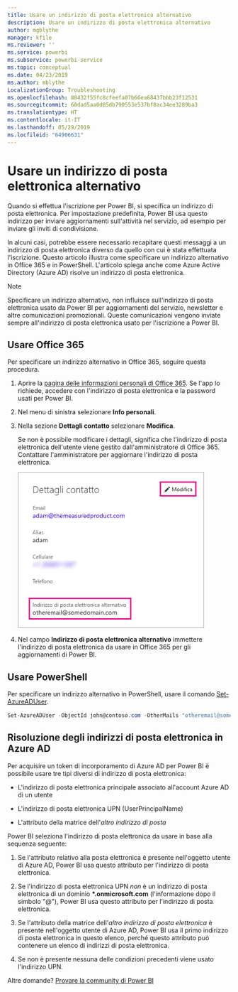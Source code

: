 ```yaml
---
title: Usare un indirizzo di posta elettronica alternativo
description: Usare un indirizzo di posta elettronica alternativo
author: mgblythe
manager: kfile
ms.reviewer: ''
ms.service: powerbi
ms.subservice: powerbi-service
ms.topic: conceptual
ms.date: 04/23/2019
ms.author: mblythe
LocalizationGroup: Troubleshooting
ms.openlocfilehash: 88432f55fc8cfeefa07b66ea68437bbb23f12531
ms.sourcegitcommit: 60dad5aa0d85db790553e537bf8ac34ee3289ba3
ms.translationtype: HT
ms.contentlocale: it-IT
ms.lasthandoff: 05/29/2019
ms.locfileid: "64906631"
---
```

# <a name="use-an-alternate-email-address"></a>Usare un indirizzo di posta elettronica alternativo

Quando si effettua l'iscrizione per Power BI, si specifica un indirizzo di posta elettronica. Per impostazione predefinita, Power BI usa questo indirizzo per inviare aggiornamenti sull'attività nel servizio, ad esempio per inviare gli inviti di condivisione.

In alcuni casi, potrebbe essere necessario recapitare questi messaggi a un indirizzo di posta elettronica diverso da quello con cui è stata effettuata l'iscrizione. Questo articolo illustra come specificare un indirizzo alternativo in Office 365 e in PowerShell. L'articolo spiega anche come Azure Active Directory (Azure AD) risolve un indirizzo di posta elettronica.

> [!NOTE]
> Specificare un indirizzo alternativo, non influisce sull'indirizzo di posta elettronica usato da Power BI per aggiornamenti del servizio, newsletter e altre comunicazioni promozionali. Queste comunicazioni vengono inviate sempre all'indirizzo di posta elettronica usato per l'iscrizione a Power BI.

## <a name="use-office-365"></a>Usare Office 365

Per specificare un indirizzo alternativo in Office 365, seguire questa procedura.

1. Aprire la [pagina delle informazioni personali di Office 365](https://portal.office.com/account/#personalinfo). Se l'app lo richiede, accedere con l'indirizzo di posta elettronica e la password usati per Power BI.

1. Nel menu di sinistra selezionare **Info personali**.

1. Nella sezione **Dettagli contatto** selezionare **Modifica**.

    Se non è possibile modificare i dettagli, significa che l'indirizzo di posta elettronica dell'utente viene gestito dall'amministratore di Office 365. Contattare l'amministratore per aggiornare l'indirizzo di posta elettronica.

    ![Dettagli contatto](media/service-admin-alternate-email-address-for-power-bi/contact-details.png)

1. Nel campo **Indirizzo di posta elettronica alternativo** immettere l'indirizzo di posta elettronica da usare in Office 365 per gli aggiornamenti di Power BI.

## <a name="use-powershell"></a>Usare PowerShell

Per specificare un indirizzo alternativo in PowerShell, usare il comando [Set-AzureADUser](/powershell/module/azuread/set-azureaduser/).

```powershell
Set-AzureADUser -ObjectId john@contoso.com -OtherMails "otheremail@somedomain.com"
```

## <a name="email-address-resolution-in-azure-ad"></a>Risoluzione degli indirizzi di posta elettronica in Azure AD

Per acquisire un token di incorporamento di Azure AD per Power BI è possibile usare tre tipi diversi di indirizzo di posta elettronica:

* L'indirizzo di posta elettronica principale associato all'account Azure AD di un utente

* L'indirizzo di posta elettronica UPN (UserPrincipalName)

* L'attributo della matrice dell'*altro indirizzo di posta*

Power BI seleziona l'indirizzo di posta elettronica da usare in base alla sequenza seguente:

1. Se l'attributo relativo alla posta elettronica è presente nell'oggetto utente di Azure AD, Power BI usa questo attributo per l'indirizzo di posta elettronica.

1. Se l'indirizzo di posta elettronica UPN *non* è un indirizzo di posta elettronica di un dominio **\*.onmicrosoft.com** (l'informazione dopo il simbolo "\@"), Power BI usa questo attributo per l'indirizzo di posta elettronica.

1. Se l'attributo della matrice dell'*altro indirizzo di posta elettronica* è presente nell'oggetto utente di Azure AD, Power BI usa il primo indirizzo di posta elettronica in questo elenco, perché questo attributo può contenere un elenco di indirizzi di posta elettronica.

1. Se non è presente nessuna delle condizioni precedenti viene usato l'indirizzo UPN.

Altre domande? [Provare la community di Power BI](http://community.powerbi.com/)